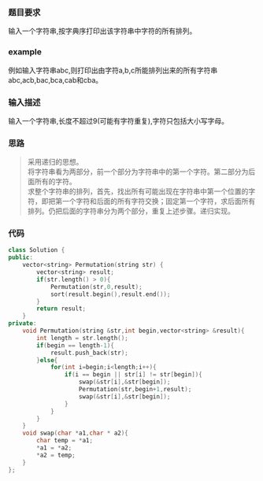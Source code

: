 ### 题目要求
输入一个字符串,按字典序打印出该字符串中字符的所有排列。
### example
例如输入字符串abc,则打印出由字符a,b,c所能排列出来的所有字符串abc,acb,bac,bca,cab和cba。
### 输入描述
输入一个字符串,长度不超过9(可能有字符重复),字符只包括大小写字母。
### 思路
> 采用递归的思想。<br/>
将字符串看为两部分，前一个部分为字符串中的第一个字符。第二部分为后面所有的字符。<br/>
求整个字符串的排列，首先，找出所有可能出现在字符串中第一个位置的字符，即把第一个字符和后面的所有字符交换；固定第一个字符，求后面所有排列。仍把后面的字符串分为两个部分，重复上述步骤。递归实现。
### 代码
```c++
class Solution {
public:
    vector<string> Permutation(string str) {
        vector<string> result;
        if(str.length() > 0){
            Permutation(str,0,result);
            sort(result.begin(),result.end());
        }
        return result;
    }
private:
    void Permutation(string &str,int begin,vector<string> &result){
        int length = str.length();
        if(begin == length-1){
            result.push_back(str);
        }else{
            for(int i=begin;i<length;i++){
                if(i == begin || str[i] != str[begin]){
                    swap(&str[i],&str[begin]);
                    Permutation(str,begin+1,result);
                    swap(&str[i],&str[begin]);
                }
            }
        }
    }
    void swap(char *a1,char * a2){
        char temp = *a1;
        *a1 = *a2;
        *a2 = temp;
    }
};
```